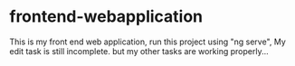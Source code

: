 # frontend-webapplication

This is my front end web application,
run this project using "ng serve",
My edit task is still incomplete.
but my other tasks are working properly...
